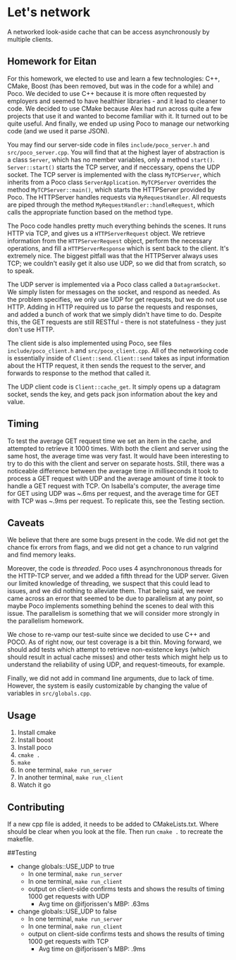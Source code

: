 # Let's network
A networked look-aside cache that can be access asynchronously by multiple clients.

## Homework for Eitan
For this homework, we elected to use and learn a few technologies: C++, CMake, Boost (has been removed, but was in the code for a while) and Poco. 
We decided to use C++ because it is more often requested by employers and seemed to have healthier libraries - and it lead to cleaner to code. 
We decided to use CMake because Alex had run across quite a few projects that use it and wanted to become familiar with it. It turned out to be quite useful.
And finally, we ended up using Poco to manage our networking code (and we used it parse JSON).

You may find our server-side code in files `include/poco_server.h` and `src/poco_server.cpp`.
You will find that at the highest layer of abstraction is a class `Server`, which has no member variables, only a method `start()`. 
`Server::start()` starts the TCP server, and if neccessary, opens the UDP socket. 
The TCP server is implemented with the class `MyTCPServer`, which inherits from a Poco class `ServerApplication`. 
`MyTCPServer` overrides the method `MyTCPServer::main()`, which starts the HTTPServer provided by Poco. 
The HTTPServer handles requests via `MyRequestHandler`.
All requests are piped through the method `MyRequestHandler::handleRequest`, which calls the appropriate function based on the method type. 

The Poco code handles pretty much everything behinds the scenes.
It runs HTTP via TCP, and gives us a `HTTPServerRequest` object. 
We retrieve information from the `HTTPServerRequest` object, perform the necessary operations, and fill a `HTTPServerResponse` which is sent back to the client.
It's extremely nice. 
The biggest pitfall was that the HTTPServer always uses TCP; we couldn't easily get it also use UDP, so we did that from scratch, so to speak.

The UDP server is implemented via a Poco class called a `DatagramSocket`. 
We simply listen for messages on the socket, and respond as needed. 
As the problem specifies, we only use UDP for get requests, but we do not use HTTP. 
Adding in HTTP required us to parse the requests and responses, and added a bunch of work that we simply didn't have time to do. 
Despite this, the GET requests are still RESTful - there is not statefulness - they just don't use HTTP.

The client side is also implemented using Poco, see files `include/poco_client.h` and `src/poco_client.cpp`.
All of the networking code is essentially inside of `Client::send`. 
`Client::send` takes as input information about the HTTP request, it then sends the request to the server, and forwards to response to the method that called it. 

The UDP client code is `Client::cache_get`. 
It simply opens up a datagram socket, sends the key, and gets pack json information about the key and value. 

## Timing 
To test the average GET request time we set an item in the cache, and attempted to retrieve it 1000 times. With both the client and server using the same host, the average time was very fast. It would have been interesting to try to do this with the client and server on separate hosts.  Still, there was a noticeable difference between the average time in milliseconds it took to process a GET request with UDP and the average amount of time it took to handle a GET request with TCP. On Isabella's computer, the average time for GET using UDP was ~.6ms per request, and the average time for GET with TCP was ~.9ms per request. To replicate this, see the Testing section.


## Caveats
We believe that there are some bugs present in the code. We did not get the chance fix errors from flags, and we did not get a chance to run valgrind and find memory leaks. 

Moreover, the code is *threaded*. Poco uses 4 asynchrononous threads for the HTTP-TCP server, and we added a fifth thread for the UDP server. Given our limited knowledge of threading, we suspect that this could lead to issues, and we did nothing to alleviate them. That being said, we never came across an error that seemed to be due to parallelism at any point, so maybe Poco implements something behind the scenes to deal with this issue. The parallelism is something that we will consider more strongly in the parallelism homework. 

We chose to re-vamp our test-suite since we decided to use C++ and POCO. As of right now, our test coverage is a bit thin. Moving forward, we should add tests which attempt to retrieve non-existence keys (which should result in actual cache misses) and other tests which might help us to understand the reliability of using UDP, and request-timeouts, for example. 

Finally, we did not add in command line arguments, due to lack of time.
However, the system is easily customizable by changing the value of variables in `src/globals.cpp`. 

## Usage
1. Install cmake
2. Install boost
3. Install poco
4. `cmake .`
5. `make`
6. In one terminal, `make run_server`
7. In another terminal, `make run_client`
8. Watch it go

## Contributing
If a new cpp file is added, it needs to be added to CMakeLists.txt.
Where should be clear when you look at the file.
Then run `cmake .` to recreate the makefile.

##Testing
  * change globals::USE_UDP to true
    * In one terminal, `make run_server`
    * In one terminal, `make run_client` 
    * output on client-side confirms tests and shows the results of timing 1000 get requests with UDP
      * Avg time on @ifjorissen's MBP: .63ms
  * change globals::USE_UDP to false
    * In one terminal, `make run_server`
    * In one terminal, `make run_client` 
    * output on client-side confirms tests and shows the results of timing 1000 get requests with TCP
      * Avg time on @ifjorissen's MBP: .9ms
